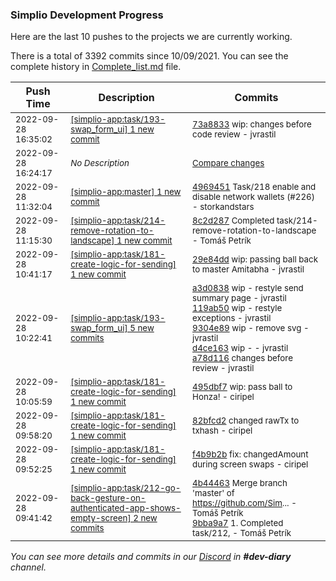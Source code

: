 
### Simplio Development Progress

Here are the last 10 pushes to the projects we are currently working.

There is a total of 3392 commits since 10/09/2021. You can see the complete history in
 [Complete_list.md](Complete_list.md) file.

| Push Time | Description | Commits |
| --- | --- | --- |
| <sub>2022-09-28 16:35:02</sub> | <sub>[[simplio-app:task/193\-swap\_form\_ui] 1 new commit](https://github.com/SimplioOfficial/simplio-app/commit/73a8833ae4bbab66e902519958e3e7ef487eeaf5)</sub> | <sub>[73a8833](https://github.com/SimplioOfficial/simplio-app/commit/73a8833ae4bbab66e902519958e3e7ef487eeaf5) wip: changes before code review - jvrastil</sub> |
| <sub>2022-09-28 16:24:17</sub> | <sub>_No Description_</sub> | <sub>[Compare changes](https://github.com/SimplioOfficial/simplio-app/compare/a78d11610f99...1885d23c834b)</sub> |
| <sub>2022-09-28 11:32:04</sub> | <sub>[[simplio-app:master] 1 new commit](https://github.com/SimplioOfficial/simplio-app/commit/4969451f07d745a2f3220ec57d0d0ed8d533998a)</sub> | <sub>[4969451](https://github.com/SimplioOfficial/simplio-app/commit/4969451f07d745a2f3220ec57d0d0ed8d533998a) Task/218 enable and disable network wallets (#226) - storkandstars</sub> |
| <sub>2022-09-28 11:15:30</sub> | <sub>[[simplio-app:task/214\-remove\-rotation\-to\-landscape] 1 new commit](https://github.com/SimplioOfficial/simplio-app/commit/8c2d2876cdf42f0808ffe0b65481e1d39f5fc66f)</sub> | <sub>[8c2d287](https://github.com/SimplioOfficial/simplio-app/commit/8c2d2876cdf42f0808ffe0b65481e1d39f5fc66f) Completed task/214-remove-rotation-to-landscape - Tomáš Petrík</sub> |
| <sub>2022-09-28 10:41:17</sub> | <sub>[[simplio-app:task/181\-create\-logic\-for\-sending] 1 new commit](https://github.com/SimplioOfficial/simplio-app/commit/29e84dd3a2e43f0a5061d0ad5dd3cbf6d9ad05c4)</sub> | <sub>[29e84dd](https://github.com/SimplioOfficial/simplio-app/commit/29e84dd3a2e43f0a5061d0ad5dd3cbf6d9ad05c4) wip: passing ball back to master Amitabha - jvrastil</sub> |
| <sub>2022-09-28 10:22:41</sub> | <sub>[[simplio-app:task/193\-swap\_form\_ui] 5 new commits](https://github.com/SimplioOfficial/simplio-app/compare/dae1a83cb3e8...a78d11610f99)</sub> | <sub>[a3d0838](https://github.com/SimplioOfficial/simplio-app/commit/a3d0838db2316cb53ec5c9ae85c27374cf4f5c04) wip - restyle send summary page - jvrastil<br>[119ab50](https://github.com/SimplioOfficial/simplio-app/commit/119ab50487e3003f147c30ece31b584632136ce5) wip - restyle exceptions - jvrastil<br>[9304e89](https://github.com/SimplioOfficial/simplio-app/commit/9304e89ae8c23b627bd736ebd2f7e46c0a4b7cff) wip - remove svg - jvrastil<br>[d4ce163](https://github.com/SimplioOfficial/simplio-app/commit/d4ce163bb91b7cdccba86f408974ff06fd8c2e00) wip - - jvrastil<br>[a78d116](https://github.com/SimplioOfficial/simplio-app/commit/a78d11610f9990508c12e01bc82af5d2b2d787b8) changes before review - jvrastil</sub> |
| <sub>2022-09-28 10:05:59</sub> | <sub>[[simplio-app:task/181\-create\-logic\-for\-sending] 1 new commit](https://github.com/SimplioOfficial/simplio-app/commit/495dbf73a6dcf5db9d1208b011b3758ed9093e2c)</sub> | <sub>[495dbf7](https://github.com/SimplioOfficial/simplio-app/commit/495dbf73a6dcf5db9d1208b011b3758ed9093e2c) wip: pass ball to Honza! - ciripel</sub> |
| <sub>2022-09-28 09:58:20</sub> | <sub>[[simplio-app:task/181\-create\-logic\-for\-sending] 1 new commit](https://github.com/SimplioOfficial/simplio-app/commit/82bfcd2bd51d415b9fa149ae6b976651b7d782b5)</sub> | <sub>[82bfcd2](https://github.com/SimplioOfficial/simplio-app/commit/82bfcd2bd51d415b9fa149ae6b976651b7d782b5) changed rawTx to txhash - ciripel</sub> |
| <sub>2022-09-28 09:52:25</sub> | <sub>[[simplio-app:task/181\-create\-logic\-for\-sending] 1 new commit](https://github.com/SimplioOfficial/simplio-app/commit/f4b9b2b2893f1c6c0206988e218f165b45d9727e)</sub> | <sub>[f4b9b2b](https://github.com/SimplioOfficial/simplio-app/commit/f4b9b2b2893f1c6c0206988e218f165b45d9727e) fix: changedAmount during screen swaps - ciripel</sub> |
| <sub>2022-09-28 09:41:42</sub> | <sub>[[simplio-app:task/212\-go\-back\-gesture\-on\-authenticated\-app\-shows\-empty\-screen] 2 new commits](https://github.com/SimplioOfficial/simplio-app/compare/4b44463d496c^...9bba9a7786de)</sub> | <sub>[4b44463](https://github.com/SimplioOfficial/simplio-app/commit/4b44463d496c1e53d2cf64c06f5232070771b0e9) Merge branch 'master' of https://github.com/Sim... - Tomáš Petrík<br>[9bba9a7](https://github.com/SimplioOfficial/simplio-app/commit/9bba9a7786de6bff0715d91f3fc930ca4835c1fe) 1. Completed task/212, - Tomáš Petrík</sub> |

_You can see more details and commits in our [Discord](https://discord.gg/aKhjuwZmdP) in **#dev-diary** channel._
